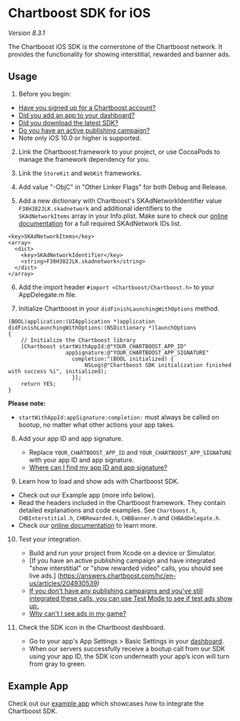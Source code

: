 # Chartboost SDK for iOS

*Version 8.3.1*

The Chartboost iOS SDK is the cornerstone of the Chartboost network. It
provides the functionality for showing interstitial, rewarded and banner ads.


## Usage
1. Before you begin:
 - [Have you signed up for a Chartboost account?](https://www.chartboost.com/signup/)
 - [Did you add an app to your dashboard?](https://answers.chartboost.com/hc/en-us/articles/200797729)
 - [Did you download the latest SDK?](https://answers.chartboost.com/en-us/articles/download)
 - [Do you have an active publishing campaign?](https://answers.chartboost.com/hc/en-us/articles/200797729)
 - Note only iOS 10.0 or higher is supported.

2. Link the Chartboost.framework to your project, or use CocoaPods to manage the framework dependency for you.

3. Link the `StoreKit` and `WebKit` frameworks.

4. Add value "-ObjC" in "Other Linker Flags" for both Debug and Release.

5. Add a new dictionary with Chartboost's SKAdNetworkIdentifier value `F38H382JLK.skadnetwork` and additional identifiers to the `SKAdNetworkItems` array in your Info.plist.
Make sure to check our [online documentation](https://answers.chartboost.com/en-us/child_article/ios) for a full required SKAdNetwork IDs list.
```
<key>SKAdNetworkItems</key>
<array>
  <dict>
    <key>SKAdNetworkIdentifier</key>
    <string>F38H382JLK.skadnetwork</string>
  </dict>
</array>
```

6. Add the import header `#import <Chartboost/Chartboost.h>` to your AppDelegate.m file.

7. Initialize Chartboost in your `didFinishLaunchingWithOptions` method.
```
(BOOL)application:(UIApplication *)application didFinishLaunchingWithOptions:(NSDictionary *)launchOptions
{
    // Initialize the Chartboost library
    [Chartboost startWithAppId:@"YOUR_CHARTBOOST_APP_ID"
                  appSignature:@"YOUR_CHARTBOOST_APP_SIGNATURE"
                    completion:^(BOOL initialized) {
                        NSLog(@"Chartboost SDK initialization finished with success %i", initialized);
                    }];
    return YES;
}
```

 **Please note:**
 - `startWithAppId:appSignature:completion:` must always be called on bootup, no matter what other actions your app takes.

8. Add your app ID and app signature.
    - Replace `YOUR_CHARTBOOST_APP_ID` and `YOUR_CHARTBOOST_APP_SIGNATURE` with your app ID and app signature.
    - [Where can I find my app ID and app signature?](https://answers.chartboost.com/en-us/articles/209981506#appidappsign)

9. Learn how to load and show ads with Chartboost SDK.
 - Check out our Example app (more info below).
 - Read the headers included in the Chartboost framework. They contain detailed explanations and code examples. See `Chartboost.h`, `CHBInterstitial.h`, `CHBRewarded.h`, `CHBBanner.h` and `CHBAdDelegate.h`. 
 - Check our [online documentation](https://answers.chartboost.com/en-us/child_article/ios) to learn more.

10. Test your integration.
    - Build and run your project from Xcode on a device or Simulator.
    - [If you have an active publishing campaign and have integrated "show interstitial" or "show rewarded video" calls, you should see live ads.] (https://answers.chartboost.com/hc/en-us/articles/204930539)
    - [If you don't have any publishing campaigns and you've still integrated these calls, you can use Test Mode to see if test ads show up.](https://answers.chartboost.com/hc/en-us/articles/200780549)
    - [Why can't I see ads in my game?](https://answers.chartboost.com/en-us/articles/209981506#cantseeads)

11. Check the SDK icon in the Chartboost dashboard.
    - Go to your app's App Settings > Basic Settings in your [dashboard](https://dashboard.chartboost.com/).
    - When our servers successfully receive a bootup call from our SDK using your app ID, the SDK icon underneath your app’s icon will turn from gray to green.


## Example App

Check out our [example app](http://github.com/ChartBoost/ios-sdk-example/) which showcases how to integrate the Chartboost SDK. 
